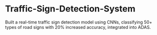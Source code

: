 # Traffic-Sign-Detection-System
Built a real-time traffic sign detection model using CNNs, classifying 50+ types of road signs with 20% increased accuracy, integrated into ADAS.
